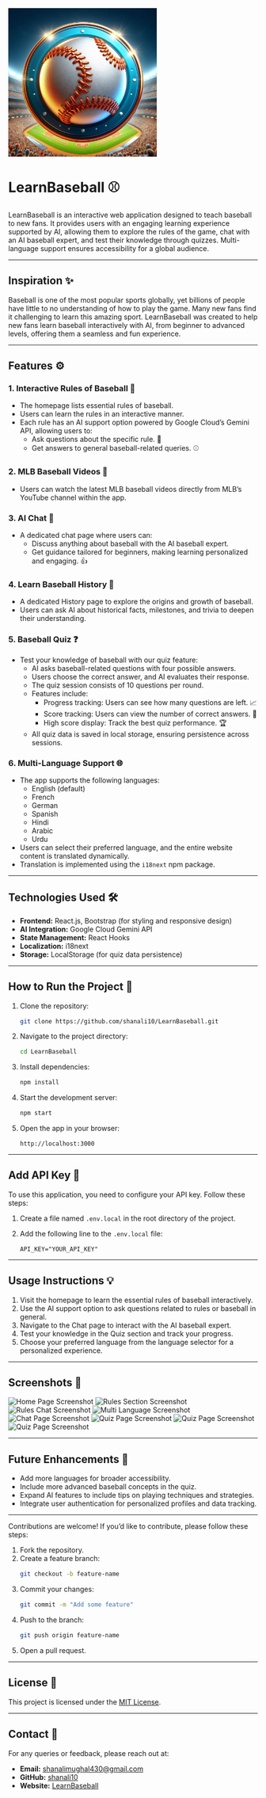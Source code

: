 <div class="container">
  <img src="./src/Images/baseball_logo.jpeg" alt="App Logo" width="300" height="300">
</div>


# LearnBaseball ⚾

LearnBaseball is an interactive web application designed to teach baseball to new fans. It provides users with an engaging learning experience supported by AI, allowing them to explore the rules of the game, chat with an AI baseball expert, and test their knowledge through quizzes. Multi-language support ensures accessibility for a global audience.

---

## **Inspiration** ✨

Baseball is one of the most popular sports globally, yet billions of people have little to no understanding of how to play the game. Many new fans find it challenging to learn this amazing sport. LearnBaseball was created to help new fans learn baseball interactively with AI, from beginner to advanced levels, offering them a seamless and fun experience.

---
## **Features** ⚙️  

### **1. Interactive Rules of Baseball** 📖  
- The homepage lists essential rules of baseball.  
- Users can learn the rules in an interactive manner.  
- Each rule has an AI support option powered by Google Cloud’s Gemini API, allowing users to:  
  - Ask questions about the specific rule. 🤔  
  - Get answers to general baseball-related queries. ⚾  

### **2. MLB Baseball Videos** 🎥  
- Users can watch the latest MLB baseball videos directly from MLB’s YouTube channel within the app.  

### **3. AI Chat** 💬  
- A dedicated chat page where users can:  
  - Discuss anything about baseball with the AI baseball expert.  
  - Get guidance tailored for beginners, making learning personalized and engaging. 👍  
  
### **4. Learn Baseball History** 📜  
- A dedicated History page to explore the origins and growth of baseball.  
- Users can ask AI about historical facts, milestones, and trivia to deepen their understanding.  

### **5. Baseball Quiz** ❓  
- Test your knowledge of baseball with our quiz feature:  
  - AI asks baseball-related questions with four possible answers.  
  - Users choose the correct answer, and AI evaluates their response.  
  - The quiz session consists of 10 questions per round.  
  - Features include:  
    - Progress tracking: Users can see how many questions are left. 📈  
    - Score tracking: Users can view the number of correct answers. 💯  
    - High score display: Track the best quiz performance. 🏆  
  - All quiz data is saved in local storage, ensuring persistence across sessions.  

### **6. Multi-Language Support** 🌐  
- The app supports the following languages:  
  - English (default)  
  - French  
  - German  
  - Spanish  
  - Hindi  
  - Arabic  
  - Urdu  
- Users can select their preferred language, and the entire website content is translated dynamically. 
- Translation is implemented using the `i18next` npm package.  

---

## **Technologies Used** 🛠️

- **Frontend:** React.js, Bootstrap (for styling and responsive design)
- **AI Integration:** Google Cloud Gemini API
- **State Management:** React Hooks
- **Localization:** i18next
- **Storage:** LocalStorage (for quiz data persistence)

---

## **How to Run the Project** 🚀

1. Clone the repository:
   ```bash
   git clone https://github.com/shanali10/LearnBaseball.git
   ```
2. Navigate to the project directory:
   ```bash
   cd LearnBaseball
   ```
3. Install dependencies:
   ```bash
   npm install
   ```
4. Start the development server:
   ```bash
   npm start
   ```
5. Open the app in your browser:
   ```
   http://localhost:3000
   ```

---

## **Add API Key** 🤖

To use this application, you need to configure your API key. Follow these steps:

1. Create a file named `.env.local` in the root directory of the project.
2. Add the following line to the `.env.local` file:

   ```plaintext
   API_KEY="YOUR_API_KEY"

---

## **Usage Instructions** 💡

1. Visit the homepage to learn the essential rules of baseball interactively.
2. Use the AI support option to ask questions related to rules or baseball in general.
3. Navigate to the Chat page to interact with the AI baseball expert.
4. Test your knowledge in the Quiz section and track your progress.
5. Choose your preferred language from the language selector for a personalized experience.

---

## **Screenshots** 📸

![Home Page Screenshot](./src/Screenshots/home_screenshot.png.png)
![Rules Section Screenshot](./src/Screenshots/rules_screenshot.png.png)
![Rules Chat Screenshot](./src/Screenshots/gameplay_screenshot.png.png)
![Multi Language Screenshot](./src/Screenshots/rule_chat_screenshot.png.png)
![Chat Page Screenshot](./src/Screenshots/general_chat_screenshot.png.png.png)
![Quiz Page Screenshot](./src/Screenshots/history_screenshot.png.png)
![Quiz Page Screenshot](./src/Screenshots/quiz_screenshot.png.png.png)
![Quiz Page Screenshot](./src/Screenshots/multi_language_screenshot.png.png.png)

---

## **Future Enhancements** 🔮

- Add more languages for broader accessibility.
- Include more advanced baseball concepts in the quiz.
- Expand AI features to include tips on playing techniques and strategies.
- Integrate user authentication for personalized profiles and data tracking.

---

Contributions are welcome! If you’d like to contribute, please follow these steps:

1. Fork the repository.
2. Create a feature branch:
   ```bash
   git checkout -b feature-name
   ```
3. Commit your changes:
   ```bash
   git commit -m "Add some feature"
   ```
4. Push to the branch:
   ```bash
   git push origin feature-name
   ```
5. Open a pull request.

---

## **License** 📜

This project is licensed under the [MIT License](LICENSE).

---

## **Contact** 📧

For any queries or feedback, please reach out at:
- **Email:** shanalimughal430@gmail.com
- **GitHub:** [shanali10](https://github.com/shanali10)
- **Website:** [LearnBaseball](https://learnbaseball.firebaseapp.com)
